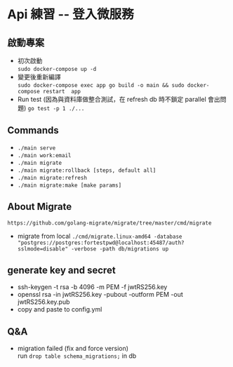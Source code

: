 # Api 練習 -- 登入微服務
## 啟動專案
* 初次啟動  
`sudo docker-compose up -d`
* 變更後重新編譯  
`sudo docker-compose exec app go build -o main && sudo docker-compose restart  app`
* Run test (因為與資料庫做整合測試，在 refresh db 時不鎖定 parallel 會出問題)
`go test -p 1 ./...`

## Commands
* `./main serve`
* `./main work:email`
* `./main migrate`
* `./main migrate:rollback [steps, default all]` 
* `./main migrate:refresh`
* `./main migrate:make [make params]`

## About Migrate  
`https://github.com/golang-migrate/migrate/tree/master/cmd/migrate`
* migrate from local 
`./cmd/migrate.linux-amd64 -database "postgres://postgres:fortestpwd@localhost:45487/auth?sslmode=disable" -verbose -path db/migrations up`

## generate key and secret 
* ssh-keygen -t rsa -b 4096 -m PEM -f jwtRS256.key
* openssl rsa -in jwtRS256.key -pubout -outform PEM -out jwtRS256.key.pub
* copy and paste to config.yml

## Q&A

* migration failed (fix and force version)  
run  `drop table schema_migrations;` in db
